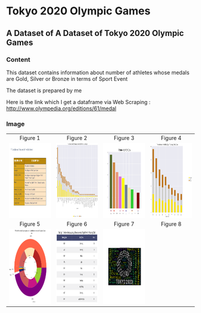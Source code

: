 # Tokyo 2020 Olympic Games
## A Dataset of A Dataset of Tokyo 2020 Olympic Games

### Content
This dataset contains information about number of athletes whose medals are Gold, Silver or Bronze in terms of Sport Event

The dataset is prepared by me

Here is the link which I get a dataframe via Web Scraping : http://www.olympedia.org/editions/61/medal

### Image

<table style="border: 0px;">
  <tr>
     <td align="center"> Figure 1 </td>
     <td align="center"> Figure 2 </td>
     <td align="center"> Figure 3 </td>
     <td align="center"> Figure 4 </td>
  </tr>
  <tr>
    <td><img width="800" height="200" src ="https://github.com/Rapter1990/Data-Visualization-Examples/blob/master/tokyo%20olympics%202020/images/image1.png"></td>
    <td><img width="800" height="200" src ="https://github.com/Rapter1990/Data-Visualization-Examples/blob/master/tokyo%20olympics%202020/images/image2.png"></td>
    <td><img width="800" height="200" src ="https://github.com/Rapter1990/Data-Visualization-Examples/blob/master/tokyo%20olympics%202020/images/image3.png"></td>
    <td><img width="800" height="200" src ="https://github.com/Rapter1990/Data-Visualization-Examples/blob/master/tokyo%20olympics%202020/images/image4.png"></td>
  </tr>
  <tr>
     <td align="center"> Figure 5 </td>
     <td align="center"> Figure 6 </td>
     <td align="center"> Figure 7 </td>
     <td align="center"> Figure 8 </td>
  </tr>
  <tr>
    <td><img width="800" height="200" src ="https://github.com/Rapter1990/Data-Visualization-Examples/blob/master/tokyo%20olympics%202020/images/image5.png"></td>
    <td><img width="800" height="200" src ="https://github.com/Rapter1990/Data-Visualization-Examples/blob/master/tokyo%20olympics%202020/images/image6.png"></td>
    <td><img width="800" height="200" src ="https://github.com/Rapter1990/Data-Visualization-Examples/blob/master/tokyo%20olympics%202020/images/image7.png"></td>
    <td></td>
  </tr>
</table>
